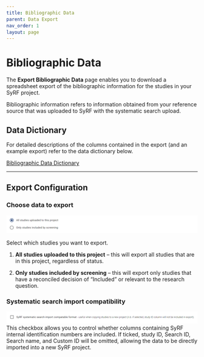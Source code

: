 ```yaml
---
title: Bibliographic Data
parent: Data Export
nav_order: 1
layout: page
---
```


# Bibliographic Data

The **Export Bibliographic Data** page enables you to download a spreadsheet export of the bibliographic information for the studies in your SyRF project.

Bibliographic information refers to information obtained from your reference source that was uploaded to SyRF with the systematic search upload.

## Data Dictionary

For detailed descriptions of the columns contained in the export (and an example export) refer to the data dictionary below.

[Bibliographic Data Dictionary](data-dictionary/bibliographic.html)

---

## Export Configuration

### Choose data to export

![Screenshot: Choose data to export](figs/choose_data-bibliographic.png)

Select which studies you want to export.

1. **All studies uploaded to this project** – this will export all studies that are in this project, regardless of status.

2. **Only studies included by screening** – this will export only studies that have a reconciled decision of “Included” or relevant to the research question.

### Systematic search import compatibility

![Screenshot: Systematic search import compatibility](figs/search_import_compatible-bibliographic.png)
This checkbox allows you to control whether columns containing SyRF internal identification numbers are included. If ticked, study ID, Search ID, Search name, and Custom ID will be omitted, allowing the data to be directly imported into a new SyRF project.

